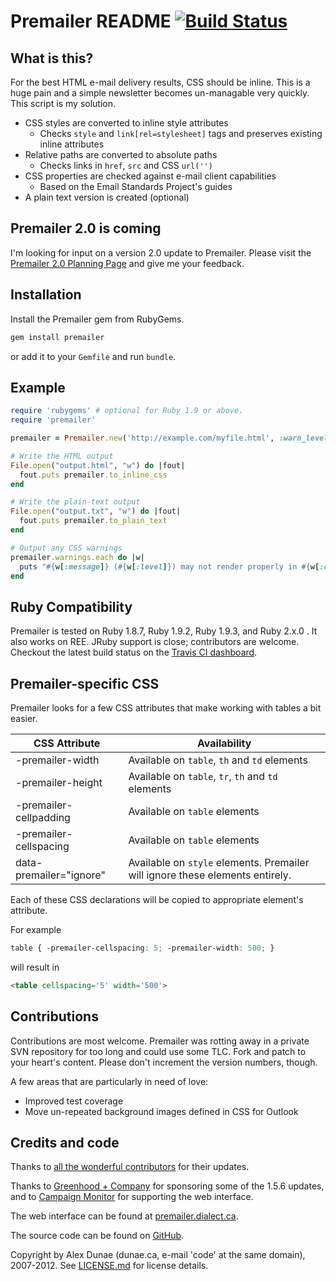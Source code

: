 # Premailer README [![Build Status](https://travis-ci.org/premailer/premailer.png?branch=master)](https://travis-ci.org/premailer/premailer)

## What is this?

For the best HTML e-mail delivery results, CSS should be inline. This is a 
huge pain and a simple newsletter becomes un-managable very quickly. This 
script is my solution.

* CSS styles are converted to inline style attributes
  - Checks `style` and `link[rel=stylesheet]` tags and preserves existing inline attributes
* Relative paths are converted to absolute paths
  - Checks links in `href`, `src` and CSS `url('')`
* CSS properties are checked against e-mail client capabilities
  - Based on the Email Standards Project's guides
* A plain text version is created (optional)

## Premailer 2.0 is coming

I'm looking for input on a version 2.0 update to Premailer. Please visit the [Premailer 2.0 Planning Page](https://github.com/premailer/premailer/wiki/New-Premailer-2.0-Planning) and give me your feedback.

## Installation

Install the Premailer gem from RubyGems.

```bash
gem install premailer
```

or add it to your `Gemfile` and run `bundle`.

## Example

```ruby
require 'rubygems' # optional for Ruby 1.9 or above.
require 'premailer'

premailer = Premailer.new('http://example.com/myfile.html', :warn_level => Premailer::Warnings::SAFE)

# Write the HTML output
File.open("output.html", "w") do |fout|
  fout.puts premailer.to_inline_css
end

# Write the plain-text output
File.open("output.txt", "w") do |fout|
  fout.puts premailer.to_plain_text
end

# Output any CSS warnings
premailer.warnings.each do |w|
  puts "#{w[:message]} (#{w[:level]}) may not render properly in #{w[:clients]}"
end
```

## Ruby Compatibility

Premailer is tested on Ruby 1.8.7, Ruby 1.9.2, Ruby 1.9.3, and Ruby 2.x.0 . It also works on REE. JRuby support is close; contributors are welcome.  Checkout the latest build status on the [Travis CI dashboard](http://travis-ci.org/#!/premailer/premailer).

## Premailer-specific CSS

Premailer looks for a few CSS attributes that make working with tables a bit easier.

| CSS Attribute | Availability |
| ------------- | ------------ |
| -premailer-width | Available on `table`, `th` and `td` elements |
| -premailer-height | Available on `table`, `tr`, `th` and `td` elements |
| -premailer-cellpadding | Available on `table` elements |
| -premailer-cellspacing | Available on `table` elements |
| data-premailer="ignore" | Available on `style` elements. Premailer will ignore these elements entirely. |

Each of these CSS declarations will be copied to appropriate element's attribute.

For example

```css
table { -premailer-cellspacing: 5; -premailer-width: 500; }
```

will result in 

```html
<table cellspacing='5' width='500'>
```

## Contributions

Contributions are most welcome.  Premailer was rotting away in a private SVN repository for too long and could use some TLC.  Fork and patch to your heart's content.  Please don't increment the version numbers, though.

A few areas that are particularly in need of love:

* Improved test coverage
* Move un-repeated background images defined in CSS for Outlook

## Credits and code

Thanks to [all the wonderful contributors](https://github.com/alexdunae/premailer/contributors) for their updates.

Thanks to [Greenhood + Company](http://www.greenhood.com/) for sponsoring some of the 1.5.6 updates,
and to [Campaign Monitor](http://www.campaignmonitor.com) for supporting the web interface.

The web interface can be found at [premailer.dialect.ca](http://premailer.dialect.ca).

The source code can be found on [GitHub](https://github.com/alexdunae/premailer).

Copyright by Alex Dunae (dunae.ca, e-mail 'code' at the same domain), 2007-2012.  See [LICENSE.md](https://github.com/alexdunae/premailer/blob/master/LICENSE.md) for license details.

